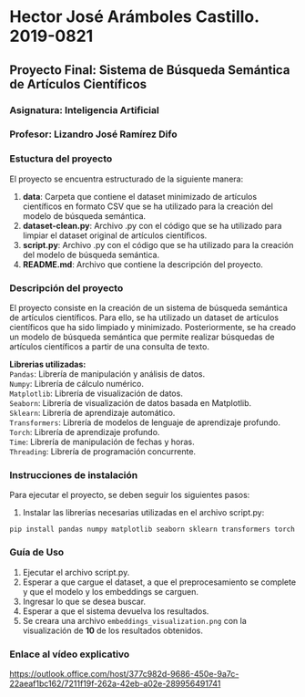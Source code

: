 # Hector José Arámboles Castillo. 2019-0821  
## Proyecto Final: Sistema de Búsqueda Semántica de Artículos Científicos  
### Asignatura: Inteligencia Artificial  
### Profesor: Lizandro José Ramírez Difo  

### Estuctura del proyecto  
El proyecto se encuentra estructurado de la siguiente manera:  
1. **data**: Carpeta que contiene el dataset minimizado de artículos científicos en formato CSV que se ha utilizado para la creación del modelo de búsqueda semántica.  
2. **dataset-clean.py**: Archivo .py con el código que se ha utilizado para limpiar el dataset original de artículos científicos.  
3. **script.py**: Archivo .py con el código que se ha utilizado para la creación del modelo de búsqueda semántica.  
4. **README.md**: Archivo que contiene la descripción del proyecto.  

### Descripción del proyecto  
El proyecto consiste en la creación de un sistema de búsqueda semántica de artículos científicos. Para ello, se ha utilizado un dataset de artículos científicos que ha sido limpiado y minimizado. Posteriormente, se ha creado un modelo de búsqueda semántica que permite realizar búsquedas de artículos científicos a partir de una consulta de texto.  

**Librerias utilizadas:**  
``Pandas``: Librería de manipulación y análisis de datos.  
``Numpy``: Librería de cálculo numérico.  
``Matplotlib``: Librería de visualización de datos.  
``Seaborn``: Librería de visualización de datos basada en Matplotlib.  
``Sklearn``: Librería de aprendizaje automático.  
``Transformers``: Librería de modelos de lenguaje de aprendizaje profundo.  
``Torch``: Librería de aprendizaje profundo.  
``Time``: Librería de manipulación de fechas y horas.  
``Threading``: Librería de programación concurrente.

### Instrucciones de instalación  
Para ejecutar el proyecto, se deben seguir los siguientes pasos:  
1. Instalar las librerías necesarias utilizadas en el archivo script.py:  

``pip install pandas numpy matplotlib seaborn sklearn transformers torch``  

### Guía de Uso  
1. Ejecutar el archivo script.py.  
2. Esperar a que cargue el dataset, a que el preprocesamiento se complete y que el modelo y los embeddings se carguen.  
3. Ingresar lo que se desea buscar.  
4. Esperar a que el sistema devuelva los resultados.
5. Se creara una archivo ``embeddings_visualization.png`` con la visualización de **10** de los resultados obtenidos.  

### Enlace al vídeo explicativo  
https://outlook.office.com/host/377c982d-9686-450e-9a7c-22aeaf1bc162/7211f19f-262a-42eb-a02e-289956491741
